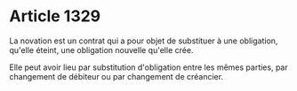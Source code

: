 # Article 1329

La novation est un contrat qui a pour objet de substituer à une obligation, qu'elle éteint, une obligation nouvelle qu'elle crée. <p> Elle peut avoir lieu par substitution d'obligation entre les mêmes parties, par changement de débiteur ou par changement de créancier. </p>